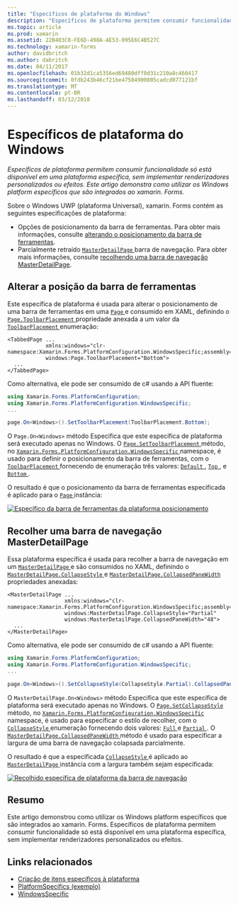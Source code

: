 ```yaml
---
title: "Específicos de plataforma do Windows"
description: "Específicos de plataforma permitem consumir funcionalidade só está disponível em uma plataforma específica, sem implementar renderizadores personalizados ou efeitos. Este artigo demonstra como utilizar os Windows platform específicos que são integrados ao xamarin. Forms."
ms.topic: article
ms.prod: xamarin
ms.assetid: 22B403C0-FE6D-498A-AE53-095E6C4B527C
ms.technology: xamarin-forms
author: davidbritch
ms.author: dabritch
ms.date: 04/11/2017
ms.openlocfilehash: 01b32d1ca5356ed69480dff0d31c210a8c460417
ms.sourcegitcommit: 0fdb243b46cf21be47584900805cadcd077121bf
ms.translationtype: MT
ms.contentlocale: pt-BR
ms.lasthandoff: 03/12/2018
---
```

# <a name="windows-platform-specifics"></a>Específicos de plataforma do Windows

_Específicos de plataforma permitem consumir funcionalidade só está disponível em uma plataforma específica, sem implementar renderizadores personalizados ou efeitos. Este artigo demonstra como utilizar os Windows platform específicos que são integrados ao xamarin. Forms._

Sobre o Windows UWP (plataforma Universal), xamarin. Forms contém as seguintes especificações de plataforma:

- Opções de posicionamento da barra de ferramentas. Para obter mais informações, consulte [alterando o posicionamento da barra de ferramentas](#toolbar_placement).
- Parcialmente retraído [ `MasterDetailPage` ](https://developer.xamarin.com/api/type/Xamarin.Forms.MasterDetailPage/) barra de navegação. Para obter mais informações, consulte [recolhendo uma barra de navegação MasterDetailPage](#collapsable_navigation_bar).

<a name="toolbar_placement" />

## <a name="changing-the-toolbar-placement"></a>Alterar a posição da barra de ferramentas

Este específica de plataforma é usada para alterar o posicionamento de uma barra de ferramentas em uma [ `Page` ](https://developer.xamarin.com/api/type/Xamarin.Forms.Page/)e consumido em XAML, definindo o [ `Page.ToolbarPlacement` ](https://developer.xamarin.com/api/field/Xamarin.Forms.PlatformConfiguration.WindowsSpecific.Page.ToolbarPlacementProperty/) propriedade anexada a um valor da [ `ToolbarPlacement` ](https://developer.xamarin.com/api/type/Xamarin.Forms.PlatformConfiguration.WindowsSpecific.ToolbarPlacement/) enumeração:

```xaml
<TabbedPage ...
            xmlns:windows="clr-namespace:Xamarin.Forms.PlatformConfiguration.WindowsSpecific;assembly=Xamarin.Forms.Core"
            windows:Page.ToolbarPlacement="Bottom">
  ...
</TabbedPage>

```

Como alternativa, ele pode ser consumido de c# usando a API fluente:

```csharp
using Xamarin.Forms.PlatformConfiguration;
using Xamarin.Forms.PlatformConfiguration.WindowsSpecific;
...

page.On<Windows>().SetToolbarPlacement(ToolbarPlacement.Bottom);
```

O `Page.On<Windows>` método Especifica que este específica de plataforma será executado apenas no Windows. O [ `Page.SetToolbarPlacement` ](https://developer.xamarin.com/api/member/Xamarin.Forms.PlatformConfiguration.WindowsSpecific.Page.SetToolbarPlacement/p/Xamarin.Forms.IPlatformElementConfiguration{Xamarin.Forms.PlatformConfiguration.Windows,Xamarin.Forms.Page}/Xamarin.Forms.PlatformConfiguration.WindowsSpecific.ToolbarPlacement/) método, no [ `Xamarin.Forms.PlatformConfiguration.WindowsSpecific` ](https://developer.xamarin.com/api/namespace/Xamarin.Forms.PlatformConfiguration.WindowsSpecific/) namespace, é usado para definir o posicionamento da barra de ferramentas, com o [ `ToolbarPlacement` ](https://developer.xamarin.com/api/type/Xamarin.Forms.PlatformConfiguration.WindowsSpecific.ToolbarPlacement/) fornecendo de enumeração três valores: [ `Default` ](https://developer.xamarin.com/api/field/Xamarin.Forms.PlatformConfiguration.WindowsSpecific.ToolbarPlacement.Default/), [ `Top` ](https://developer.xamarin.com/api/field/Xamarin.Forms.PlatformConfiguration.WindowsSpecific.ToolbarPlacement.Top/), e [ `Bottom` ](https://developer.xamarin.com/api/field/Xamarin.Forms.PlatformConfiguration.WindowsSpecific.ToolbarPlacement.Bottom/).

O resultado é que o posicionamento da barra de ferramentas especificada é aplicado para o [ `Page` ](https://developer.xamarin.com/api/type/Xamarin.Forms.Page/) instância:

[![](windows-images/toolbar-placement.png "Específico da barra de ferramentas da plataforma posicionamento")](windows-images/toolbar-placement-large.png#lightbox "específica de plataforma do posicionamento da barra de ferramentas")

<a name="collapsable_navigation_bar" />

## <a name="collapsing-a-masterdetailpage-navigation-bar"></a>Recolher uma barra de navegação MasterDetailPage

Essa plataforma específica é usada para recolher a barra de navegação em um [ `MasterDetailPage` ](https://developer.xamarin.com/api/type/Xamarin.Forms.MasterDetailPage/)e são consumidos no XAML, definindo o [ `MasterDetailPage.CollapseStyle` ](https://developer.xamarin.com/api/field/Xamarin.Forms.PlatformConfiguration.WindowsSpecific.MasterDetailPage.CollapseStyleProperty/) e [ `MasterDetailPage.CollapsedPaneWidth` ](https://developer.xamarin.com/api/field/Xamarin.Forms.PlatformConfiguration.WindowsSpecific.MasterDetailPage.CollapsedPaneWidthProperty/)propriedades anexadas:

```xaml
<MasterDetailPage ...
                  xmlns:windows="clr-namespace:Xamarin.Forms.PlatformConfiguration.WindowsSpecific;assembly=Xamarin.Forms.Core"
                  windows:MasterDetailPage.CollapseStyle="Partial"
                  windows:MasterDetailPage.CollapsedPaneWidth="48">
  ...
</MasterDetailPage>

```

Como alternativa, ele pode ser consumido de c# usando a API fluente:

```csharp
using Xamarin.Forms.PlatformConfiguration;
using Xamarin.Forms.PlatformConfiguration.WindowsSpecific;
...

page.On<Windows>().SetCollapseStyle(CollapseStyle.Partial).CollapsedPaneWidth(148);
```

O `MasterDetailPage.On<Windows>` método Especifica que este específica de plataforma será executado apenas no Windows. O [ `Page.SetCollapseStyle` ](https://developer.xamarin.com/api/member/Xamarin.Forms.PlatformConfiguration.WindowsSpecific.MasterDetailPage.SetCollapseStyle/p/Xamarin.Forms.IPlatformElementConfiguration{Xamarin.Forms.PlatformConfiguration.Windows,Xamarin.Forms.MasterDetailPage}/Xamarin.Forms.PlatformConfiguration.WindowsSpecific.CollapseStyle/) método, no [ `Xamarin.Forms.PlatformConfiguration.WindowsSpecific` ](https://developer.xamarin.com/api/namespace/Xamarin.Forms.PlatformConfiguration.WindowsSpecific/) namespace, é usado para especificar o estilo de recolher, com o [ `CollapseStyle` ](https://developer.xamarin.com/api/type/Xamarin.Forms.PlatformConfiguration.WindowsSpecific.CollapseStyle/) enumeração fornecendo dois valores: [ `Full` ](https://developer.xamarin.com/api/field/Xamarin.Forms.PlatformConfiguration.WindowsSpecific.CollapseStyle.Full/) e [ `Partial` ](https://developer.xamarin.com/api/field/Xamarin.Forms.PlatformConfiguration.WindowsSpecific.CollapseStyle.Partial/). O [ `MasterDetailPage.CollapsedPaneWidth` ](https://developer.xamarin.com/api/member/Xamarin.Forms.PlatformConfiguration.WindowsSpecific.MasterDetailPage.CollapsedPaneWidth/p/Xamarin.Forms.IPlatformElementConfiguration{Xamarin.Forms.PlatformConfiguration.Windows,Xamarin.Forms.MasterDetailPage}/System.Double/) método é usado para especificar a largura de uma barra de navegação colapsada parcialmente.

O resultado é que a especificada [ `CollapseStyle` ](https://developer.xamarin.com/api/type/Xamarin.Forms.PlatformConfiguration.WindowsSpecific.CollapseStyle/) é aplicado ao [ `MasterDetailPage` ](https://developer.xamarin.com/api/type/Xamarin.Forms.MasterDetailPage/) instância com a largura também sejam especificada:

[![](windows-images/collapsed-navigation-bar.png "Recolhido específica de plataforma da barra de navegação")](windows-images/collapsed-navigation-bar-large.png#lightbox "recolhido específica de plataforma da barra de navegação")

## <a name="summary"></a>Resumo

Este artigo demonstrou como utilizar os Windows platform específicos que são integrados ao xamarin. Forms. Específicos de plataforma permitem consumir funcionalidade só está disponível em uma plataforma específica, sem implementar renderizadores personalizados ou efeitos.


## <a name="related-links"></a>Links relacionados

- [Criação de itens específicos à plataforma](~/xamarin-forms/platform/platform-specifics/creating.md)
- [PlatformSpecifics (exemplo)](https://developer.xamarin.com/samples/xamarin-forms/userinterface/platformspecifics/)
- [WindowsSpecific](https://developer.xamarin.com/api/namespace/Xamarin.Forms.PlatformConfiguration.WindowsSpecific/)
